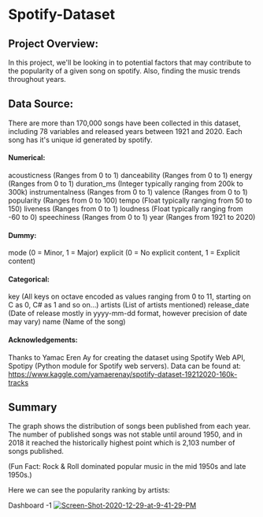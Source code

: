 # Spotify-Dataset


## Project Overview:

In this project, we'll be looking in to potential factors that may contribute to the popularity of a given song on spotify. Also, finding the music trends throughout years.

## Data Source:
There are more than 170,000 songs have been collected in this dataset, including 78 variables and released years between 1921 and 2020. Each song has it's unique id generated by spotify. 

#### Numerical:
acousticness (Ranges from 0 to 1)
danceability (Ranges from 0 to 1)
energy (Ranges from 0 to 1)
duration_ms (Integer typically ranging from 200k to 300k)
instrumentalness (Ranges from 0 to 1)
valence (Ranges from 0 to 1)
popularity (Ranges from 0 to 100)
tempo (Float typically ranging from 50 to 150)
liveness (Ranges from 0 to 1)
loudness (Float typically ranging from -60 to 0)
speechiness (Ranges from 0 to 1)
year (Ranges from 1921 to 2020)
#### Dummy:
mode (0 = Minor, 1 = Major)
explicit (0 = No explicit content, 1 = Explicit content)
#### Categorical:
key (All keys on octave encoded as values ranging from 0 to 11, starting on C as 0, C# as 1 and so on…)
artists (List of artists mentioned)
release_date (Date of release mostly in yyyy-mm-dd format, however precision of date may vary)
name (Name of the song)

#### Acknowledgements:
Thanks to Yamac Eren Ay for creating the dataset using Spotify Web API, Spotipy (Python module for Spotify web servers).
Data can be found at: https://www.kaggle.com/yamaerenay/spotify-dataset-19212020-160k-tracks


## Summary 

The graph shows the distribution of songs been published from each year. The number of published songs was not stable until around 1950, and in 2018 it reached the historically highest point which is 2,103 number of songs published. 

(Fun Fact: Rock & Roll dominated popular music in the mid 1950s and late 1950s.)

Here we can see the popularity ranking by artists:

Dashboard -1 
<a href="https://ibb.co/5KqpTcn"><img src="https://i.ibb.co/QDsS9mC/Screen-Shot-2020-12-29-at-9-41-29-PM.png" alt="Screen-Shot-2020-12-29-at-9-41-29-PM" border="0"></a>







